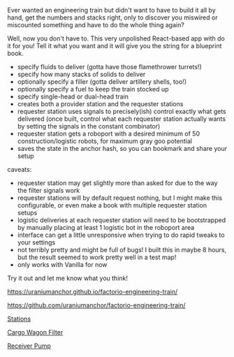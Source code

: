 Ever wanted an engineering train but didn't want to have to build it all by hand, get the numbers and stacks right, only to discover you miswired or miscounted something and have to do the whole thing again?

Well, now you don't have to. This very unpolished React-based app with do it for you! Tell it what you want and it will give you the string for a blueprint book.

* specify fluids to deliver (gotta have those flamethrower turrets!)
* specify how many stacks of solids to deliver
* optionally specify a filler (gotta deliver artillery shells, too!)
* optionally specify a fuel to keep the train stocked up
* specify single-head or dual-head train
* creates both a provider station and the requester stations
* requester station uses signals to precisely(ish) control exactly what gets delivered (once built, control what each requester station actually wants by setting the signals in the constant combinator)
* requester station gets a roboport with a desired minimum of 50 construction/logistic robots, for maximum gray goo potential
* saves the state in the anchor hash, so you can bookmark and share your setup

caveats:

* requester station may get slightly more than asked for due to the way the filter signals work
* requester stations will by default request nothing, but I might make this configurable, or even make a book with multiple requester station setups
* logistic deliveries at each requester station will need to be bootstrapped by manually placing at least 1 logistic bot in the roboport area
* interface can get a little unresponsive when trying to do rapid tweaks to your settings
* not terribly pretty and might be full of bugs! I built this in maybe 8 hours, but the result seemed to work pretty well in a test map!
* only works with Vanilla for now

Try it out and let me know what you think!

https://uraniumanchor.github.io/factorio-engineering-train/

https://github.com/uraniumanchor/factorio-engineering-train/

[Stations](https://i.imgur.com/pajDKsp.jpg)

[Cargo Wagon Filter](https://i.imgur.com/9V9h8nx.png)

[Receiver Pump](https://i.imgur.com/PreFP6d.png)
